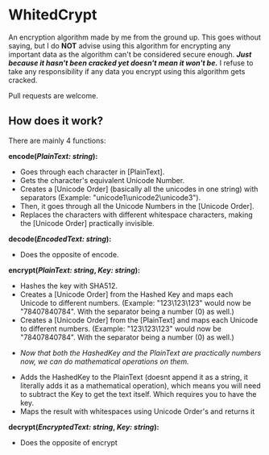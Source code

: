 # WhitedCrypt

An encryption algorithm made by me from the ground up. This goes without saying, but I do **NOT** advise using this algorithm for encrypting any important data as the algorithm can't be considered secure enough. ***Just because it hasn't been cracked yet doesn't mean it won't be.***
I refuse to take any responsibility if any data you encrypt using this algorithm gets cracked.

Pull requests are welcome.

## How does it work?
There are mainly 4 functions:

**encode(*PlainText: string*):**
- Goes through each character in [PlainText].
- Gets the character's equivalent Unicode Number.
- Creates a [Unicode Order] (basically all the unicodes in one string) with separators (Example: "unicode1\unicode2\unicode3").
- Then, it goes through all the Unicode Numbers in the [Unicode Order].
- Replaces the characters with different whitespace characters, making the [Unicode Order] practically invisible.

**decode(*EncodedText: string*):**
- Does the opposite of encode.

**encrypt(*PlainText: string*, *Key: string*):**
- Hashes the key with SHA512.
- Creates a [Unicode Order] from the Hashed Key and maps each Unicode to different numbers. (Example: "123\123\123" would now be "78407840784". With the separator being a number (0) as well.)
- Creates a [Unicode Order] from the [PlainText] and maps each Unicode to different numbers. (Example: "123\123\123" would now be "78407840784". With the separator being a number (0) as well.)
* *Now that both the HashedKey and the PlainText are practically numbers now, we can do mathematical operations on them.*
- Adds the HashedKey to the PlainText (doesnt append it as a string, it literally adds it as a mathematical operation), which means you will need to subtract the Key to get the text itself. Which requires you to have the key.
- Maps the result with whitespaces using Unicode Order's and returns it

**decrypt(*EncryptedText: string*, *Key: string*):**
- Does the opposite of encrypt

